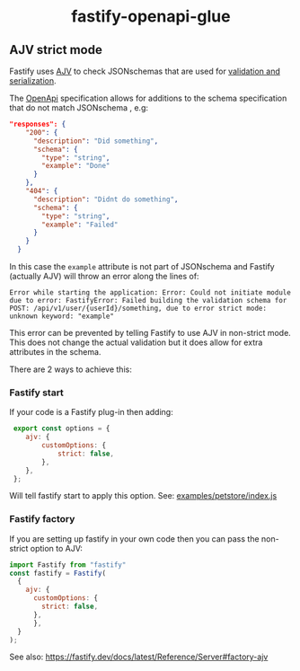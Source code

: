 <h1 align="center">fastify-openapi-glue</h1>

## AJV strict mode

Fastify uses [AJV](https://ajv.js.org/) to check JSONschemas that are used for [validation and serialization](https://fastify.dev/docs/latest/Reference/Validation-and-Serialization/).

The [OpenApi](https://www.openapis.org/) specification allows for additions to the schema specification that do not match JSONschema , e.g:
```json
"responses": {
    "200": {
      "description": "Did something",
      "schema": {
        "type": "string",
        "example": "Done"
      }
    },
    "404": {
      "description": "Didnt do something",
      "schema": {
        "type": "string",
        "example": "Failed"
      }
    }
  }

```
In this case the `example` attribute is not part of JSONschema and Fastify (actually AJV) will throw an error along the lines of:
```
Error while starting the application: Error: Could not initiate module due to error: FastifyError: Failed building the validation schema for POST: /api/v1/user/{userId}/something, due to error strict mode: unknown keyword: "example"
```

This error can be prevented by telling Fastify to use AJV in non-strict mode. This does not change the actual validation but it does allow for extra attributes in the schema.

There are 2 ways to achieve this:

### Fastify start
If your code is a Fastify plug-in then adding:
```javascript
 export const options = { 
 	ajv: { 
 		customOptions: { 
 			strict: false, 
 		}, 
 	}, 
 }; 
```
Will tell fastify start to apply this option.
See:  [examples/petstore/index.js](../examples/petstore/index.js)

### Fastify factory
If you are setting up fastify in your own code then you can pass the non-strict option to AJV:

```javascript
import Fastify from "fastify"
const fastify = Fastify(
  {
    ajv: {
      customOptions: {
        strict: false,
      },
	  },
  }
);
```

See also: https://fastify.dev/docs/latest/Reference/Server#factory-ajv